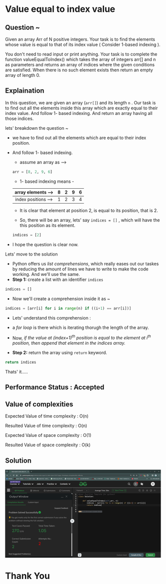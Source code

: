 # Value equal to index value

## Question ~ 
Given an array Arr of N positive integers. Your task is to find the elements whose value is equal to that of its index value ( Consider 1-based indexing ).

You don't need to read input or print anything. Your task is to complete the function valueEqualToIndex() which takes the array of integers arr[] and n as parameters and returns an array of indices where the given conditions are satisfied. When there is no such element exists then return an empty array of length 0.

## Explaination
In this question, we are given an array (`arr[]`) and its length `n` . Our task is to find out all the elements inside this array which are exactly equal to their index value. And follow 1- based indexing. And return an array having all those indices.

lets' breakdown the question ~
- we have to find out all the elements which are equal to their index position. 
- And follow 1- based indexing.
    - assume an array as --> 
    ```python
    arr = [8, 2, 9, 6]
    ```
    - 1- based indexing means - 

    | array elements --> | 8 | 2 | 9 | 6
    | :-:| :-:| :-:| :-:| :-: |
    | index positions --> | 1 | 2 | 3 | 4 |

    - It is clear that element at position 2, is equal to its position, that is 2.

    - So, there will be an array, lets' say `indices = []` , which will have the this position as its element.

     ```python
    indices = [2]
    ```
- I hope the question is clear now.

Lets' move to the solution
- Python offers us *list comprehensions*, which really eases out our taskes by reducing the amount of lines we have to write to make the code working. And we'll use the same.
- **Step 1:** create a list with an identifier `indices` 
```python
indices = []
```
- Now we'll create a comprehension inside it as ~
```python
indices = [arr[i] for i in range(n) if ((i+1) == arr[i])]
```

- Lets' understand this comprehension :
 - a *for loop* is there which is iterating thorugh the length of the array. 
 - Now, *if the value at (index+1)<sup>th</sup> position is equal to the element at i<sup>th</sup> position, then append that element in the indices array.*

- **Step 2:** return the array using `return` keyword.
```python
return indices
```

Thats' it.....


## Performance Status : Accepted

## Value of complexities
Expected Value of time complexity : O(n)

Resulted Value of time complexity : O(n)

Expected Value of space complexity : O(1)

Resulted Value of space complexity : O(k)

## Solution
![Solution](image.png)

# Thank You
